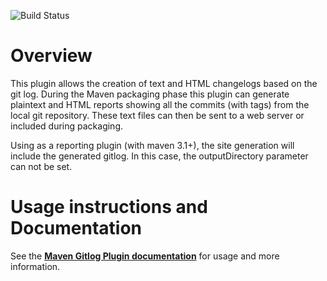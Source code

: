 ![Build Status](https://travis-ci.org/danielflower/maven-gitlog-plugin.png?branch=master)

Overview
========

This plugin allows the creation of text and HTML changelogs based on the git log. During the Maven packaging
phase this plugin can generate plaintext and HTML reports showing all the commits (with tags) from the local git
repository.  These text files can then be sent to a web server or included during packaging.

Using as a reporting plugin (with maven 3.1+), the site generation will include the generated gitlog.
In this case, the outputDirectory parameter can not be set.

Usage instructions and Documentation
====================================

See the **[Maven Gitlog Plugin documentation](http://danielflower.github.io/maven-gitlog-plugin/)** for usage and more information.